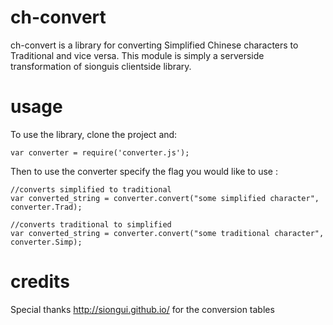 # ch-convert
ch-convert is a library for converting Simplified Chinese characters to Traditional and vice versa. This module is simply a serverside transformation of sionguis clientside library.

# usage

To use the library, clone the project and:

```
var converter = require('converter.js');
```

Then to use the converter specify the flag you would like to use :

```
//converts simplified to traditional
var converted_string = converter.convert("some simplified character", converter.Trad);

//converts traditional to simplified
var converted_string = converter.convert("some traditional character", converter.Simp);
```

# credits

Special thanks http://siongui.github.io/ for the conversion tables
